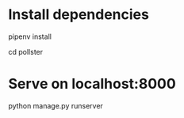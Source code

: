 # Install dependencies
pipenv install

cd pollster

# Serve on localhost:8000
python manage.py runserver
